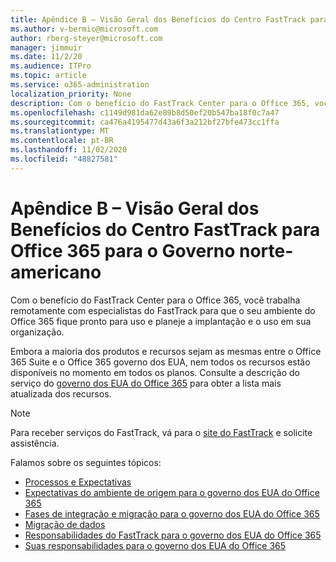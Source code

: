 ```yaml
---
title: Apêndice B – Visão Geral dos Benefícios do Centro FastTrack para Office 365 para o Governo norte-americano
ms.author: v-bermic@microsoft.com
author: rberg-steyer@microsoft.com
manager: jimmuir
ms.date: 11/2/20
ms.audience: ITPro
ms.topic: article
ms.service: o365-administration
localization_priority: None
description: Com o benefício do FastTrack Center para o Office 365, você trabalha remotamente com especialistas do FastTrack para que o seu ambiente do Office 365 fique pronto para uso e planeje a implantação e o uso em sua organização.
ms.openlocfilehash: c1149d981da62e89b8d50ef20b547ba18f0c7a47
ms.sourcegitcommit: ca476a4195477d43a6f3a212bf27bfe473cc1ffa
ms.translationtype: MT
ms.contentlocale: pt-BR
ms.lasthandoff: 11/02/2020
ms.locfileid: "48827581"
---
```

# <a name="appendix-b---fasttrack-center-benefit-overview-for-office-365-us-government"></a>Apêndice B – Visão Geral dos Benefícios do Centro FastTrack para Office 365 para o Governo norte-americano

Com o benefício do FastTrack Center para o Office 365, você trabalha remotamente com especialistas do FastTrack para que o seu ambiente do Office 365 fique pronto para uso e planeje a implantação e o uso em sua organização. 
  
Embora a maioria dos produtos e recursos sejam as mesmas entre o Office 365 Suite e o Office 365 governo dos EUA, nem todos os recursos estão disponíveis no momento em todos os planos. Consulte a descrição do serviço do [governo dos EUA do Office 365](https://aka.ms/aboutgovcloud) para obter a lista mais atualizada dos recursos.

> [!NOTE]
> Para receber serviços do FastTrack, vá para o [site do FastTrack](https://go.microsoft.com/fwlink/?linkid=780698) e solicite assistência.  

Falamos sobre os seguintes tópicos:
- [Processos e Expectativas](process-and-expectations.md) 
- [Expectativas do ambiente de origem para o governo dos EUA do Office 365](US-Gov-appendix-source-environment-expectations.md)   
- [Fases de integração e migração para o governo dos EUA do Office 365](US-Gov-appendix-onboarding-and-migration.md)
- [Migração de dados](data-migration.md)    
- [Responsabilidades do FastTrack para o governo dos EUA do Office 365](US-Gov-appendix-fasttrack-responsibilities.md)   
- [Suas responsabilidades para o governo dos EUA do Office 365](US-Gov-appendix-your-responsibilities.md)    

